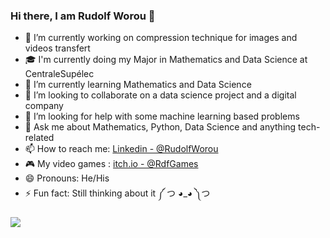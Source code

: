 ### Hi there, I am Rudolf Worou 👋

<!--
**RudolfWorou/RudolfWorou** is a ✨ _special_ ✨ repository because its `README.md` (this file) appears on your GitHub profile.
-->

- 🔭 I’m currently working on compression technique for images and videos transfert
- 🎓 I'm currently doing my Major in Mathematics and Data Science at CentraleSupélec
- 🌱 I’m currently learning Mathematics and Data Science 
- 👯 I’m looking to collaborate on a data science project and a digital company
- 🤔 I’m looking for help with some machine learning based problems
- 💬 Ask me about Mathematics, Python, Data Science and anything tech-related 
- 📫 How to reach me: [Linkedin - @RudolfWorou](https://www.linkedin.com/in/rudolf-worou-47a42719a/)
- 🎮 My video games : [itch.io - @RdfGames](https://rdfgames.itch.io/)
- 😄 Pronouns: He/His
- ⚡ Fun fact: Still thinking about it ༼ つ ◕_◕ ༽つ

 
<img src = "https://github-readme-stats.vercel.app/api?username=rudolfworou&&show_icons=true&title_color=ffffff&icon_color=bb2acf&text_color=daf7dc&bg_color=151515">

